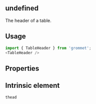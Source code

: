 ## undefined
The header of a table.

## Usage

```javascript
import { TableHeader } from 'grommet';
<TableHeader />
```

## Properties

  
## Intrinsic element

```
thead
```